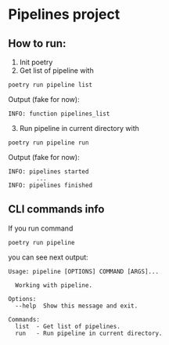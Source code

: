 # Pipelines project

## How to run:
1. Init poetry
2. Get list of pipeline with
```
poetry run pipeline list
```

Output (fake for now):
```
INFO: function pipelines_list
```

3. Run pipeline in current directory with 

```
poetry run pipeline run
```

Output (fake for now):

```
INFO: pipelines started
        ...
INFO: pipelines finished
```

## CLI commands info
If you run command
```
poetry run pipeline
```

you can see next output:
```
Usage: pipeline [OPTIONS] COMMAND [ARGS]...

  Working with pipeline.

Options:
  --help  Show this message and exit.

Commands:
  list  - Get list of pipelines.
  run   - Run pipeline in current directory.
```